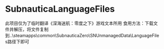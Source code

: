 # SubnauticaLanguageFiles
此项目仅为了临时翻译《深海迷航：零度之下》游戏文本所用
食用方法：下载文件并解压，将文件复制到..\steamapps\common\SubnauticaZero\SNUnmanagedData\LanguageFiles路径下即可
